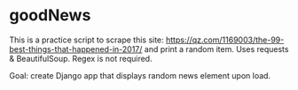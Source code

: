 # goodNews
This is a practice script to scrape this site: https://qz.com/1169003/the-99-best-things-that-happened-in-2017/
and print a random item. Uses requests & BeautifulSoup. Regex is not required.

Goal: create Django app that displays random news element upon load.

